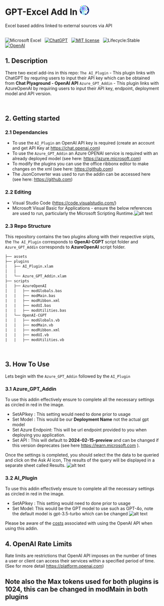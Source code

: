 # GPT-Excel Add In ![alt text](assets/AI-icon.png)
 Excel based addins linked to external sources via API
 <br /><br />

<!-- badges: start -->
![Microsoft Excel](https://img.shields.io/badge/Microsoft_Excel-217346?logo=microsoft-excel&logoColor=white)&nbsp;&nbsp;
[![ChatGPT](https://img.shields.io/badge/ChatGPT-74aa9c?style=badge&logo=openai&logoColor=white)](https://chat.openai.com)&nbsp;&nbsp;
[![MIT license](https://img.shields.io/badge/License-MIT-yellow.svg)](https://github.com/Ads2024/GPT-Excel-Add-In/blob/main/LICENSE)&nbsp;&nbsp;
![Lifecycle:Stable](https://img.shields.io/badge/Lifecycle-Stable-97ca00)&nbsp;&nbsp;
[![OpenAI](https://img.shields.io/badge/OpenAI-000000?style=badge&logo=openai&logoColor=white)](https://openai.com)&nbsp;&nbsp;
<!-- badges: end -->

<!-- DESCRIPTION -->

## 1. Description
There two excel add-ins in this repo: 
```The AI_Plugin``` - This plugin links with ChatGPT  by requring users to input their API key which can be obtained from **Chat Plyaground - OpenAI API**
```Azure_GPT_Addin``` - This plugin links with AzureOpenAI by requiring users to input their API key, endpoint, deployment model and API version.

<br />
<!-- GETTING STARTED -->

## 2. Getting started
### 2.1 Dependancies
- To use the ```AI_Plugin``` an OpenAI API key is required (create an account and get API Key at <a href="https://chat.openai.com">https://chat.openai.com</a>)
- To use the ```Azure_GPT_Addin``` an Azure OPENAI service is required with an already deployed model (see here: <a href="https://azure.microsoft.com/en-au/products/ai-services/openai-service">https://azure.microsoft.com</a>)
- To modify the plugins you can use the office ribbonx editor to make changes on the xml (see here: <a href="https://github.com/fernandreu/office-ribbonx-editor">https://github.com</a>)
- The JsonConverter was used to run the addin can be accessed here (see here: <a href="https://github.com/VBA-tools/VBA-JSON">https://github.com</a>)

### 2.2 Editing
- Visual Studio Code (<a href="https://code.visualstudio.com/">https://code.visualstudio.com/</a>)
- Microsoft Visual Basic for Applications - ensure the below references are used to run, particularly the Microsoft Scripting Runtime.![alt text](assets/References.PNG)


### 2.3 Repo Structure
This repository contains the two plugins allong with their respective sripts, the ```The AI_Plugin```  corresponds to **OpenAI-CGPT** script folder and ```Azure_GPT_Addin``` corresponds to **AzureOpenAI** script folder.
   
    ├── assets
    ├── plugins
    │   ├── AI_Plugin.xlam
    │   │   
    │   └── Azure_GPT_Addin.xlam
    ├── scripts
    │   ├── AzureOpenAI
    │   │   ├── modGlobals.bas 
    |   |   ├── modMain.bas
    |   |   ├── modRibbon.xml
    |   |   ├── modUI.bas
    |   |   ├── modUtilities.bas 
    │   └── OpenAI-CGPT
    |   │   ├── modGlobals.vb
    |   |   ├── modMain.vb
    |   |   ├── modRibbon.xml
    |   |   ├── modUI.vb
    |   |   ├── modUtilities.vb

<br />

<!-- INSTRUCTIONS -->
## 3. How To Use

Lets begin with the ```Azure_GPT_Addin``` followed by the ```AI_Plugin```

### 3.1 Azure_GPT_Addin
To use this addin effectively ensure to complete all the necessary settings as circled in red in the image.
  - SetAPIkey : This setting would need to done prior to usage
  - Set Model : This would be our **Deployment Name** not the actual gpt model
  - Set Azure Endpoint: This will be url endpoint provided to you when deploying you application.
  - Set API : This will default to **2024-02-15-preview** and can be changed if this version deprecates (see here <a href='https://learn.microsoft.com/en-us/azure/ai-services/openai/reference'>https://learn.microsoft.com</a> ).

Once the settings is completed, you should select the the data to be queried and click on the Ask AI icon, The results of the query will be displayed in a separate sheet called Results.
![alt text](assets/AzureOpenAI.PNG)






### 3.2 AI_Plugin
To use this addin effectively ensure to complete all the necessary settings as circled in red in the image.
  - SetAPIkey : This setting would need to done prior to usage
  - Set Model: This would be the GPT model to use such as GPT-4o, note the default model is gpt-3.5-turbo which can be changed
![alt text](assets/AI_Plugin.PNG)

Please be aware of the [costs](https://openai.com/pricing) associated with using the OpenAI API when using this addin.


<!-- OpenAI API Rate Limits -->

## 4. OpenAI Rate Limits
Rate limits are restrictions that OpenAI API imposes on the number of times a user or client can access their services within a specified period of time. (See for more detail <a href='https://platform.openai.com/docs/guides/rate-limits'>https://platform.openai.com</a>)

## Note also the Max tokens used for both plugins is 1024, this can be changed in modMain in both plugins